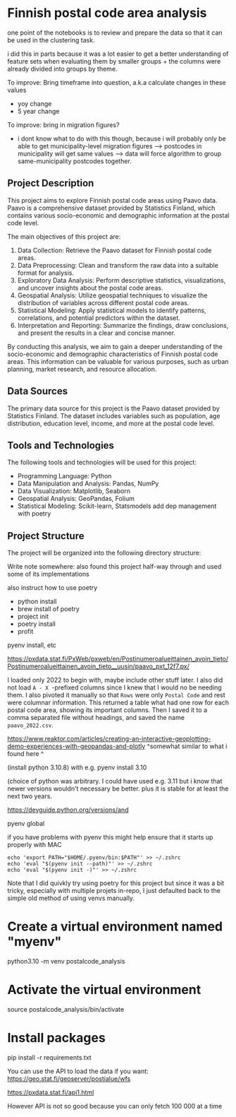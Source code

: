 # Finnish postal code area analysis


one point of the notebooks is to review and prepare the data so that it can be used in the clustering task.

i did this in parts because it was a lot easier to get a better understanding of feature sets when evaluating them by smaller groups + the columns were already divided into groups by theme. 

To improve: Bring timeframe into question, a.k.a calculate changes in these values
- yoy change
- 5 year change

To improve: bring in migration figures? 
- i dont know what to do with this though, because i will probably only be able to get municipality-level migration figures --> postcodes in municipality will get same values --> data will force algorithm to group same-municipality postcodes together. 


## Project Description

This project aims to explore Finnish postal code areas using Paavo data. Paavo is a comprehensive dataset provided by Statistics Finland, which contains various socio-economic and demographic information at the postal code level.

The main objectives of this project are:

1. Data Collection: Retrieve the Paavo dataset for Finnish postal code areas.
2. Data Preprocessing: Clean and transform the raw data into a suitable format for analysis.
3. Exploratory Data Analysis: Perform descriptive statistics, visualizations, and uncover insights about the postal code areas.
4. Geospatial Analysis: Utilize geospatial techniques to visualize the distribution of variables across different postal code areas.
5. Statistical Modeling: Apply statistical models to identify patterns, correlations, and potential predictors within the dataset.
6. Interpretation and Reporting: Summarize the findings, draw conclusions, and present the results in a clear and concise manner.

By conducting this analysis, we aim to gain a deeper understanding of the socio-economic and demographic characteristics of Finnish postal code areas. This information can be valuable for various purposes, such as urban planning, market research, and resource allocation.

## Data Sources

The primary data source for this project is the Paavo dataset provided by Statistics Finland. The dataset includes variables such as population, age distribution, education level, income, and more at the postal code level.

## Tools and Technologies

The following tools and technologies will be used for this project:

- Programming Language: Python
- Data Manipulation and Analysis: Pandas, NumPy
- Data Visualization: Matplotlib, Seaborn
- Geospatial Analysis: GeoPandas, Folium
- Statistical Modeling: Scikit-learn, Statsmodels
add dep management with poetry

## Project Structure

The project will be organized into the following directory structure:



Write note somewhere: also found this project half-way through and used some of its implementations


also instruct how to use poetry
- python install 
- brew install of poetry
- project init
- poetry install
- profit



pyenv install, etc


https://pxdata.stat.fi/PxWeb/pxweb/en/Postinumeroalueittainen_avoin_tieto/Postinumeroalueittainen_avoin_tieto__uusin/paavo_pxt_12f7.px/

I loaded only 2022 to begin with, maybe include other stuff later. I also did not load `A - X `-prefixed columns since I knew that I would no be needing them. I also pivoted it manually so that `Rows` were only `Postal Code` and rest were columnar information. This returned a table what had one row for each postal code area, showing its important columns. Then I saved it to a comma separated file without headings, and saved the name `paavo_2022.csv`.

https://www.reaktor.com/articles/creating-an-interactive-geoplotting-demo-experiences-with-geopandas-and-plotly
^somewhat similar to what i found here ^


(install python 3.10.8)
with e.g. pyenv install 3.10 

(choice of python was arbitrary. I could have used e.g. 3.11 but i know that newer versions wouldn't necessary be better. plus it is stable for at least the next two years.

https://devguide.python.org/versions/and 


pyenv global


if you have problems with pyenv this might help ensure that it starts up properly with MAC

```
echo 'export PATH="$HOME/.pyenv/bin:$PATH"' >> ~/.zshrc
echo 'eval "$(pyenv init --path)"' >> ~/.zshrc
echo 'eval "$(pyenv init -)"' >> ~/.zshrc
```


Note that I did quivkly try using poetry for this project but since it was a bit tricky, especially with multiple projets in-repo, I just defaulted back to the simple old method of using venvs manually.


# Create a virtual environment named "myenv"
python3.10 -m venv postalcode_analysis

# Activate the virtual environment
source postalcode_analysis/bin/activate


# Install packages 
pip install -r requirements.txt



You can use the API to load the data if you want: https://geo.stat.fi/geoserver/postialue/wfs

https://pxdata.stat.fi/api1.html

However API is not so good because you can only fetch 100 000 at a time